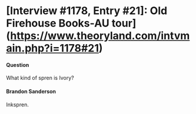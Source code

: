 # [Interview #1178, Entry #21]: Old Firehouse Books-AU tour](https://www.theoryland.com/intvmain.php?i=1178#21)

#### Question

What kind of spren is Ivory?

#### Brandon Sanderson

Inkspren.

